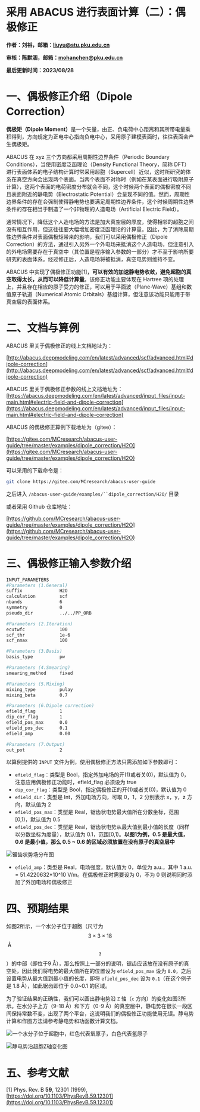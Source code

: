 # 采用 ABACUS 进行表面计算（二）：偶极修正

<strong>作者：刘裕，邮箱：liuyu@stu.pku.edu.cn</strong>

<strong>审核：陈默涵，邮箱：mohanchen@pku.edu.cn</strong>

<strong>最后更新时间：2023/08/28</strong>

# 一、偶极修正介绍（Dipole Correction）

<strong>偶极矩（Dipole Moment）</strong>是一个矢量，由正、负电荷中心距离和其所带电量乘积得到，方向规定为正电中心指向负电中心，采用原子建模表面时，往往表面会产生偶极矩。

ABACUS 在 xyz 三个方向都采用周期性边界条件（Periodic Boundary Conditions），当使用密度泛函理论（Density Functional Theory，简称 DFT）进行表面体系的电子结构计算时常采用超胞（Supercell）近似，这时所研究的体系在真空方向会出现两个表面。当两个表面不对称时（例如在某表面进行吸附原子计算），这两个表面的电荷密度分布就会不同，这个时候两个表面的偶极密度不同且表面附近的静电势（Electrostatic Potential）会呈现不同的值。然而，周期性边界条件的存在会强制使得静电势也要满足周期性边界条件，这个时候周期性边界条件的存在相当于制造了一个非物理的人造电场（Artificial Electric Field）。

通常情况下，降低这个人造电场的方法是加大真空层的厚度，使得相邻的超胞之间没有相互作用，但这往往要大幅增加密度泛函理论的计算量。因此，为了消除周期性边界条件对表面偶极矩带来的影响，我们可以采用偶极修正（Dipole Correction）的方法，通过引入另外一个外电场来抵消这个人造电场，但注意引入的外电场需要存在于真空中（其位置是程序输入参数的一部分）才不至于影响所要研究的表面体系。经过修正后，人造电场将被抵消，真空电势则维持不变。

ABACUS 中实现了偶极修正功能[1]，<strong>可以有效的加速静电势收敛，避免超胞的真空取得太长，从而可以降低计算量</strong>。该修正功能主要体现在 Hartree 项的处理上，并且存在相应的原子受力的修正，可以用于平面波（Plane-Wave）基组和数值原子轨道（Numerical Atomic Orbitals）基组计算，但注意该功能只能用于带真空层的表面体系。

# 二、文档与算例

ABACUS 里关于偶极修正的线上文档地址为：

[http://abacus.deepmodeling.com/en/latest/advanced/scf/advanced.html#dipole-correction](http://abacus.deepmodeling.com/en/latest/advanced/scf/advanced.html#dipole-correction)

ABACUS 里关于偶极修正参数的线上文档地址为：[https://abacus.deepmodeling.com/en/latest/advanced/input_files/input-main.html#electric-field-and-dipole-correction](https://abacus.deepmodeling.com/en/latest/advanced/input_files/input-main.html#electric-field-and-dipole-correction)

ABACUS 的偶极修正算例下载地址为（gitee）：

[https://gitee.com/MCresearch/abacus-user-guide/tree/master/examples/dipole_correction/H2O](https://gitee.com/MCresearch/abacus-user-guide/tree/master/examples/dipole_correction/H2O)

可以采用的下载命令是：

```bash
git clone https://gitee.com/MCresearch/abacus-user-guide
```

之后进入 `/abacus-user-guide/examples/``dipole_correction/H2O/` 目录

或者采用 Github 仓库地址：

[https://github.com/MCresearch/abacus-user-guide/tree/master/examples/dipole_correction/H2O](https://github.com/MCresearch/abacus-user-guide/tree/master/examples/dipole_correction/H2O)

# 三、偶极修正输入参数介绍

```bash
INPUT_PARAMETERS
#Parameters (1.General)
suffix              H2O
calculation         scf
nbands              6
symmetry            0
pseudo_dir          ../../PP_ORB

#Parameters (2.Iteration)
ecutwfc             100
scf_thr             1e-6
scf_nmax            100

#Parameters (3.Basis)
basis_type          pw

#Parameters (4.Smearing)
smearing_method     fixed

#Parameters (5.Mixing)
mixing_type         pulay
mixing_beta         0.7

#Parameters (6.Dipole correction)
efield_flag         1
dip_cor_flag        1
efield_pos_max      0.0
efield_pos_dec      0.1
efield_amp          0.00

#Parameters (7.Output)
out_pot             2
```

以算例提供的 `INPUT` 文件为例，使用偶极修正方法只需添加如下参数即可：

- `efield_flag`：类型是 Bool，指定外加电场的开(1)或者关(0)，默认值为 0，注意应用偶极修正功能时，efield_flag 必须设为 true
- `dip_cor_flag`：类型是 Bool，指定偶极修正的开(1)或者关(0)，默认值为 0
- `efield_dir`：类型是 Int，外加电场方向，可取 0，1，2 分别表示 x，y，z 方向，默认值为 2
- `efield_pos_max`：类型是 Real，锯齿状电势最大值所在分数坐标，范围[0,1)，默认值为 0.5
- `efield_pos_dec`：类型是 Real，锯齿状电势从最大值到最小值的长度（同样以分数坐标为度量），默认值为 0.1，范围[0,1)。<strong>以图1为例，0.5 是最大值，0.6 是最小值，那么 0.5 ~ 0.6 的区域必须放置在没有原子的真空层中</strong>

![锯齿状势场分布图](picture/fig_surface2-1.png)

- `efield_amp`：类型是 Real，电场强度，默认值为 0，单位为 a.u.，其中 1 a.u. = 51.4220632*10^10 V/m。在偶极修正时需要设为 0，不为 0 则说明同时添加了外加电场和偶极修正

# 四、预期结果

如图2所示，一个水分子位于超胞（尺寸为 $$3\times3\times18$$ Å$$^3$$）的中部（即位于9 Å），那么按照上一部分的说明，锯齿应该放在没有原子的真空处，因此我们将电势的最大值所在的位置设为 `efield_pos_max` 设为 `0.0`，之后设置电势从最大值到最小值的长度，即将 `efield_pos_dec` 设为 `0.1`（在这个例子是 1.8 Å），如此锯齿即位于 0.0~0.1 的区域。

为了验证结果的正确性，我们可以画出静电势沿 `Z` 轴（`c` 方向）的变化如图3所示。在水分子上方（9-18 Å）和下方（0-9 Å）的真空层中，静电势在很长一段区间保持常数不变，出现了两个平台，这说明我们的偶极修正功能使用无误。静电势计算和作图方法请参考静电势和功函数计算文档。

![一个水分子位于超胞中，红色代表氧原子，白色代表氢原子](picture/fig_surface2-2.png)

![静电势沿超胞Z轴变化图](picture/fig_surface2-3.png)

# 五、参考文献

[1] Phys. Rev. B <strong>59</strong>, 12301 (1999), [https://doi.org/10.1103/PhysRevB.59.12301](https://doi.org/10.1103/PhysRevB.59.12301)
